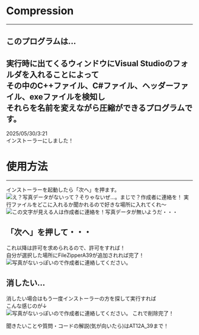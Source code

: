# Compression
---
## このプログラムは...  
実行時に出てくるウィンドウにVisual Studioのフォルダを入れることによって  
その中のC++ファイル、C#ファイル、ヘッダーファイル、exeファイルを検知し  
それらを名前を変えながら圧縮ができるプログラムです。  
---
2025/05/30/3:21  
インストーラーにしました！

# 使用方法  
---
インストーラーを起動したら「次へ」を押ます。  
![え？写真データがないって？そりゃないぜ...。まじで？作成者に連絡を！](写真達/FileZipApplication1.png)
実行ファイルをどこに入れるか聞かれるので好きな場所に入れてくれ～    
![この文字が見える人は作成者に連絡を！写真データが無いようだ・・・](写真達/FileZipApplication2.png)
## 「次へ」を押して・・・  
これ以降は許可を求められるので、許可をすれば！  
自分が選択した場所にFileZipperA39が追加されれば完了！  
![写真がないっぽいので作成者に連絡してください。](写真達/FileZipApplication3.png)
## 消したい...
消したい場合はもう一度インストーラーの方を探して実行すれば  
こんな感じのが↓  
![写真がないっぽいので作成者に連絡してください。](写真達/FileZipApplication4.png)
これで削除完了！  


聞きたいことや質問・コードの解説(気が向いたら)はAT12A_39まで！
